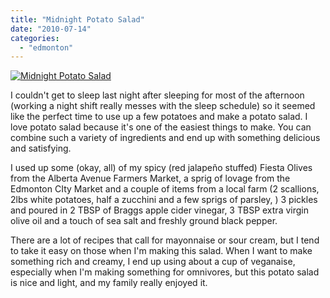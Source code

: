 ```yaml
---
title: "Midnight Potato Salad"
date: "2010-07-14"
categories:
  - "edmonton"
---
```




[![Midnight Potato Salad](images/4791017148_8244813661.jpg)](http://www.flickr.com/photos/prairiev/4791017148/ "Midnight Potato Salad by MeShellG, on Flickr")



I couldn't get to sleep last night after sleeping for most of the afternoon (working a night shift really messes with the sleep schedule) so it seemed like the perfect time to use up a few potatoes and make a potato salad. I love potato salad because it's one of the easiest things to make. You can combine such a variety of ingredients and end up with something delicious and satisfying.  

I used up some (okay, all) of my spicy (red jalapeño stuffed) Fiesta Olives from the Alberta Avenue Farmers Market, a sprig of lovage from the Edmonton CIty Market and a couple of items from a local farm (2 scallions, 2lbs white potatoes, half a zucchini and a few sprigs of parsley, ) 3 pickles and poured in 2 TBSP of Braggs apple cider vinegar, 3 TBSP extra virgin olive oil and a touch of sea salt and freshly ground black pepper.  

There are a lot of recipes that call for mayonnaise or sour cream, but I tend to take it easy on those when I'm making this salad. When I want to make something rich and creamy, I end up using about a cup of veganaise, especially when I'm making something for omnivores, but this potato salad is nice and light, and my family really enjoyed it.
